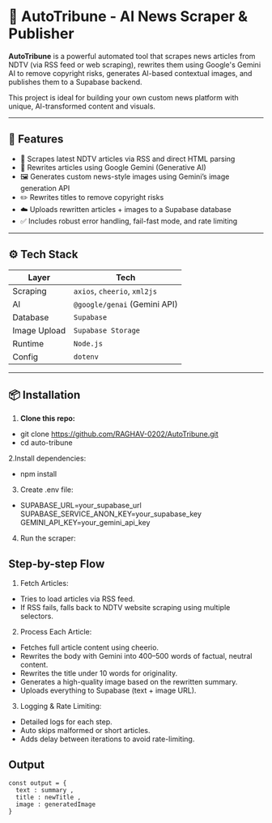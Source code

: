 # 📰 AutoTribune - AI News Scraper & Publisher

**AutoTribune** is a powerful automated tool that scrapes news articles from NDTV (via RSS feed or web scraping), rewrites them using Google's Gemini AI to remove copyright risks, generates AI-based contextual images, and publishes them to a Supabase backend.

This project is ideal for building your own custom news platform with unique, AI-transformed content and visuals.

---

## 🚀 Features

- 🔄 Scrapes latest NDTV articles via RSS and direct HTML parsing
- 🤖 Rewrites articles using Google Gemini (Generative AI)
- 🖼️ Generates custom news-style images using Gemini’s image generation API
- ✏️ Rewrites titles to remove copyright risks
- ☁️ Uploads rewritten articles + images to a Supabase database
- ✅ Includes robust error handling, fail-fast mode, and rate limiting

---

## ⚙️ Tech Stack

| Layer        | Tech                          |
| ------------ | ----------------------------- |
| Scraping     | `axios`, `cheerio`, `xml2js`  |
| AI           | `@google/genai` (Gemini API)  |
| Database     | `Supabase`                    |
| Image Upload | `Supabase Storage`            |
| Runtime      | `Node.js`                     |
| Config       | `dotenv`                      |

---

## 📦 Installation

1. **Clone this repo:**
- git clone https://github.com/RAGHAV-0202/AutoTribune.git
- cd auto-tribune

2.Install dependencies:
- npm install

3. Create .env file:
- SUPABASE_URL=your_supabase_url
  SUPABASE_SERVICE_ANON_KEY=your_supabase_key
  GEMINI_API_KEY=your_gemini_api_key

4. Run the scraper:


## Step-by-step Flow
1. Fetch Articles:
 - Tries to load articles via RSS feed.
 - If RSS fails, falls back to NDTV website scraping using multiple selectors.

2. Process Each Article:
 - Fetches full article content using cheerio.
 - Rewrites the body with Gemini into 400–500 words of factual, neutral content.
 - Rewrites the title under 10 words for originality.
 - Generates a high-quality image based on the rewritten summary.
 - Uploads everything to Supabase (text + image URL).

3. Logging & Rate Limiting:
 - Detailed logs for each step.
 - Auto skips malformed or short articles.
 - Adds delay between iterations to avoid rate-limiting.

## Output
    const output = {
      text : summary ,
      title : newTitle ,
      image : generatedImage
    }
